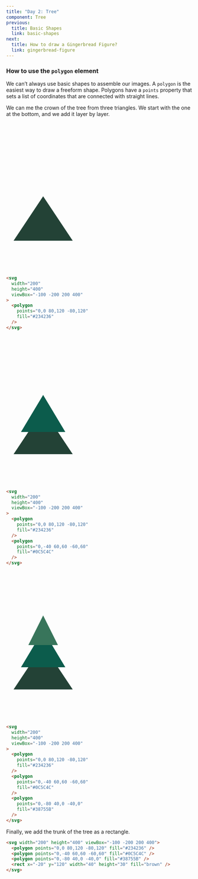 ```yaml
---
title: "Day 2: Tree"
component: Tree
previous:
  title: Basic Shapes
  link: basic-shapes
next:
  title: How to draw a Gingerbread Figure?
  link: gingerbread-figure
---
```


### How to use the `polygon` element

We can’t always use basic shapes to assemble our images. A `polygon` is the easiest way to draw a freeform shape. Polygons have a `points` property that sets a list of coordinates that are connected with straight lines.

We can me the crown of the tree from three triangles. We start with the one at the bottom, and we add it layer by layer.

<div class="grid-200">

  <svg width="200" height="400" viewBox="-100 -200 200 400">
    <polygon points="0,0 80,120 -80,120" fill="#234236" />
  </svg>

<!-- prettier-ignore -->
```html
<svg 
  width="200"
  height="400"
  viewBox="-100 -200 200 400"
>
  <polygon 
    points="0,0 80,120 -80,120" 
    fill="#234236" 
  />
</svg>
```

</div>

<div class="grid-200">

  <svg width="200" height="400" viewBox="-100 -200 200 400">
    <polygon points="0,0 80,120 -80,120" fill="#234236" />
    <polygon points="0,-40 60,60 -60,60" fill="#0C5C4C" />
  </svg>

<!-- prettier-ignore -->
```html
<svg 
  width="200"
  height="400"
  viewBox="-100 -200 200 400"
>
  <polygon 
    points="0,0 80,120 -80,120" 
    fill="#234236" 
  />
  <polygon
    points="0,-40 60,60 -60,60"
    fill="#0C5C4C" 
  />
</svg>
```

</div>

<div class="grid-200">

  <svg width="200" height="400" viewBox="-100 -200 200 400">
    <polygon points="0,0 80,120 -80,120" fill="#234236" />
    <polygon points="0,-40 60,60 -60,60" fill="#0C5C4C" />
    <polygon points="0,-80 40,0 -40,0" fill="#38755B" />
  </svg>

<!-- prettier-ignore -->
```html
<svg 
  width="200"
  height="400"
  viewBox="-100 -200 200 400"
>
  <polygon 
    points="0,0 80,120 -80,120" 
    fill="#234236" 
  />
  <polygon
    points="0,-40 60,60 -60,60"
    fill="#0C5C4C" 
  />
  <polygon 
    points="0,-80 40,0 -40,0"
    fill="#38755B" 
  />
</svg>
```

</div>

Finally, we add the trunk of the tree as a rectangle.

<div class="code-flex">

```html
<svg width="200" height="400" viewBox="-100 -200 200 400">
  <polygon points="0,0 80,120 -80,120" fill="#234236" />
  <polygon points="0,-40 60,60 -60,60" fill="#0C5C4C" />
  <polygon points="0,-80 40,0 -40,0" fill="#38755B" />
  <rect x="-20" y="120" width="40" height="30" fill="brown" />
</svg>
```

</div>
